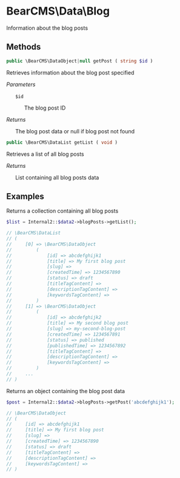 # BearCMS\Data\Blog
Information about the blog posts

## Methods

```php
public \BearCMS\DataObject|null getPost ( string $id )
```

Retrieves information about the blog post specified

_Parameters_

&nbsp;&nbsp;&nbsp;&nbsp;&nbsp;&nbsp;`$id`

&nbsp;&nbsp;&nbsp;&nbsp;&nbsp;&nbsp;&nbsp;&nbsp;&nbsp;&nbsp;&nbsp;&nbsp;The blog post ID

_Returns_

&nbsp;&nbsp;&nbsp;&nbsp;&nbsp;&nbsp;The blog post data or null if blog post not found

```php
public \BearCMS\DataList getList ( void )
```

Retrieves a list of all blog posts

_Returns_

&nbsp;&nbsp;&nbsp;&nbsp;&nbsp;&nbsp;List containing all blog posts data

## Examples

Returns a collection containing all blog posts

```php
$list = Internal2::$data2->blogPosts->getList();

// \BearCMS\DataList
// (
//     [0] => \BearCMS\DataObject
//         (
//             [id] => abcdefghijk1
//             [title] => My first blog post
//             [slug] => 
//             [createdTime] => 1234567890
//             [status] => draft
//             [titleTagContent] => 
//             [descriptionTagContent] => 
//             [keywordsTagContent] => 
//         )
//     [1] => \BearCMS\DataObject
//         (
//             [id] => abcdefghijk2
//             [title] => My second blog post
//             [slug] => my-second-blog-post
//             [createdTime] => 1234567891
//             [status] => published
//             [publishedTime] => 1234567892
//             [titleTagContent] => 
//             [descriptionTagContent] => 
//             [keywordsTagContent] => 
//         )
//     ...
// )
```

Returns an object containing the blog post data

```php
$post = Internal2::$data2->blogPosts->getPost('abcdefghijk1');

// \BearCMS\DataObject
// (
//     [id] => abcdefghijk1
//     [title] => My first blog post
//     [slug] => 
//     [createdTime] => 1234567890
//     [status] => draft
//     [titleTagContent] => 
//     [descriptionTagContent] => 
//     [keywordsTagContent] => 
// )

```
